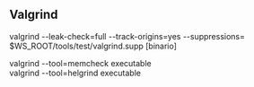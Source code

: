 ## Valgrind

valgrind --leak-check=full --track-origins=yes --suppressions= $WS_ROOT/tools/test/valgrind.supp [binario]

valgrind --tool=memcheck executable</br>
valgrind --tool=helgrind executable